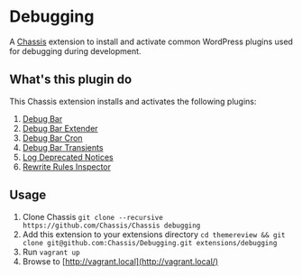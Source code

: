 # Debugging
A [Chassis](https://github.com/Chassis/Chassis) extension to install and activate common WordPress plugins used for debugging during development.

## What's this plugin do

This Chassis extension installs and activates the following plugins:

1. [Debug Bar](https://wordpress.org/plugins/debug-bar/)
2. [Debug Bar Extender](https://wordpress.org/plugins/debug-bar-extender/)
3. [Debug Bar Cron](https://wordpress.org/plugins/debug-bar-cron/)
4. [Debug Bar Transients](https://wordpress.org/plugins/debug-bar-transients/)
5. [Log Deprecated Notices](https://wordpress.org/plugins/log-deprecated-notices/)
6. [Rewrite Rules Inspector](https://wordpress.org/plugins/rewrite-rulesinspector/)

## Usage
1. Clone Chassis `git clone --recursive https://github.com/Chassis/Chassis debugging`
2. Add this extension to your extensions directory `cd themereview && git clone git@github.com:Chassis/Debugging.git extensions/debugging`
3. Run `vagrant up`
4. Browse to [http://vagrant.local](http://vagrant.local/)
